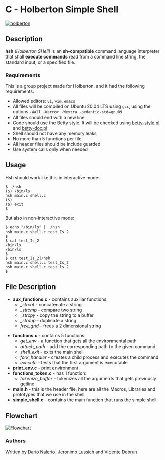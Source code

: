 # C - Holberton Simple Shell
[![holberton](https://user-images.githubusercontent.com/113919186/207066528-0e8569ab-4132-4b02-8eb3-176e58a0dc7b.png)](https://www.holbertonschool.com/)
## Description
**hsh** *(Holberton SHell)* is an **sh-compatible** command language interpreter that shall **execute commands** read from a command line string, the standard input, or a specified file.
### Requirements
This is a group project made for Holberton, and it had the following requirements.
- Allowed editors: `vi`, `vim`, `emacs`
- All files will be compiled on Ubuntu 20.04 LTS using `gcc`, using the options `-Wall -Werror -Wextra -pedantic-std=gnu89`
- All files should end with a new line
- Code should use the Betty style. It will be checked using [betty-style.pl](https://github.com/holbertonschool/Betty/blob/master/betty-style.pl "betty-style.pl") and [betty-doc.pl](https://github.com/holbertonschool/Betty/blob/master/betty-doc.pl "betty-doc.pl")
- Shell should not have any memory leaks
- No more than 5 functions per file
- All header files should be include guarded
- Use system calls only when needed
## Usage
Hsh should work like this in interactive mode:

    $ ./hsh
    ($) /bin/ls
    hsh main.c shell.c
    ($)
    ($) exit
    $
But also in non-interactive mode:

    $ echo "/bin/ls" | ./hsh
    hsh main.c shell.c test_Is_2
    $
    $ cat test_Is_2
    /bin/ls
    /bin/ls
    $
    $ cat test_Is_2|/hsh
    hsh main.c shell.c test_Is_2
    hsh main.c shell.c test_ls_2
    $
## File Description
+ **aux_functions.c** - contains auxiliar functions:
    + *_strcat* - concatenate a string
    + *_strcmp* - compare two string
    + *_strcpy* - copy the string to a buffer
    + *_strdup* - duplicate a string
    + *free_grid* - frees a 2 dimensional string
- **functions.c** - contains 5 functions:
    + *get_env* - a function that gets all the environmental path
    + *attach_path* - add the corresponding path to the given command
    + *shell_exit* - exits the main shell
    + *fork_handler* - creates a child process and executes the command
    + *execute* - tests that the first argument is executable
- **print_env.c** - print environment
- **functions_token.c** - has 1 function:
    + *tokenize_buffer* - tokenizes all the arguments that gets previously getline
- **main.h** - this is the header file, here are all the Macros, Libraries and prototypes that we use in the shell
- **simple_shell.c** - contains the main function that runs the simple shell
## Flowchart
[![Flowchart ](https://app.code2flow.com/elWLcW.png "Flowchart ")](https://app.code2flow.com/elWLcW.png "Flowchart ")
### Authors
Written by [Dario Nalerio](https://github.com/dariomnalerio), [Jeronimo Lussich](https://github.com/Jerolussich) and [Vicente Debrun](https://github.com/vviceen)
